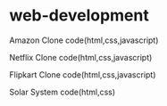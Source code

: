 # web-development
Amazon Clone code(html,css,javascript)


Netflix Clone code(html,css,javascript)


Flipkart Clone code(html,css,javascript)


Solar System code(html,css)
